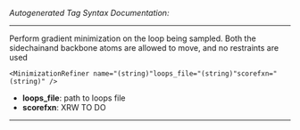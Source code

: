 _Autogenerated Tag Syntax Documentation:_

---
Perform gradient minimization on the loop being sampled. Both the sidechainand backbone atoms are allowed to move, and no restraints are used

```
<MinimizationRefiner name="(string)"loops_file="(string)"scorefxn="(string)" />
```

-   **loops_file**: path to loops file
-   **scorefxn**: XRW TO DO

---
